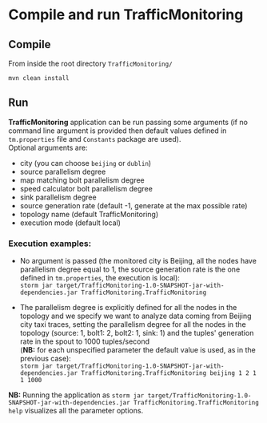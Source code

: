 # Compile and run TrafficMonitoring

## Compile
From inside the root directory `TrafficMonitoring/`

`mvn clean install`

## Run
<b>TrafficMonitoring</b> application can be run passing some arguments (if no command line argument is provided then default values defined in `tm.properties` file and `Constants` package are used). <br> Optional arguments are:<ul><li>city (you can choose `beijing` or `dublin`)</li><li>source parallelism degree</li><li>map matching bolt parallelism degree</li><li>speed calculator bolt parallelism degree</li><li>sink parallelism degree</li><li>source generation rate (default -1, generate at the max possible rate)</li><li>topology name (default TrafficMonitoring)</li><li>execution mode (default local)</li></ul>

### Execution examples:
* No argument is passed (the monitored city is Beijing, all the nodes have parallelism degree equal to 1, the source generation rate is the one defined in `tm.properties`, the execution is local): <br> `storm jar target/TrafficMonitoring-1.0-SNAPSHOT-jar-with-dependencies.jar TrafficMonitoring.TrafficMonitoring`

* The parallelism degree is explicitly defined for all the nodes in the topology and we specify we want to analyze data coming from Beijing city taxi traces, setting the parallelism degree for all the nodes in the topology (source: 1, bolt1: 2, bolt2: 1, sink: 1) and the tuples' generation rate in the spout to 1000 tuples/second <br> (<b>NB:</b> for each unspecified parameter the default value is used, as in the previous case): <br> `storm jar target/TrafficMonitoring-1.0-SNAPSHOT-jar-with-dependencies.jar TrafficMonitoring.TrafficMonitoring beijing 1 2 1 1 1000`

<b>NB:</b> Running the application as `storm jar target/TrafficMonitoring-1.0-SNAPSHOT-jar-with-dependencies.jar TrafficMonitoring.TrafficMonitoring help` visualizes all the parameter options.